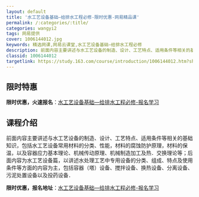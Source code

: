 ```yaml
---
layout: default
title: '水工艺设备基础—给排水工程必修-限时优惠-网易精品课'
permalink: /:categories/:title/
categories: wangyi2
tags: 网易提供
cover: 1006144012.jpg
keywords: 精选网课,网易云课堂,水工艺设备基础—给排水工程必修
description: 前面内容主要讲述与水工艺设备的制造、设计、工艺特点、适用条件等相关的基础知识，包括水工艺设备常用材料的分类、性能，材料的
classid: 1006144012
targetlink: https://study.163.com/course/introduction/1006144012.htm?share=1&shareId=1025206652&utm_campaign=share&utm_medium=iphoneShare&utm_source=&utm_u=1025206652
---
```


## 限时特惠

**限时优惠，火速报名**：[水工艺设备基础—给排水工程必修-报名学习](https://study.163.com/course/introduction/1006144012.htm?share=1&shareId=1025206652&utm_campaign=share&utm_medium=iphoneShare&utm_source=&utm_u=1025206652)

## 课程介绍

前面内容主要讲述与水工艺设备的制造、设计、工艺特点、适用条件等相关的基础知识，包括水工艺设备常用材料的分类、性能，材料的腐蚀防护原理，材料的保温，以及容器应力基本理论、机械传动原理、机械制造加工及热．交换理论等；后面内容为水工艺设备篇，以讲述水处理工艺中专用设备的分类、组成、特点及使用条件等方面的内容为主，包括容器（塔）设备、搅拌设备、换热设备、分离设备、污泥处置设备以及投药设备．

**限时优惠，报名地址**：[水工艺设备基础—给排水工程必修-报名学习](https://study.163.com/course/introduction/1006144012.htm?share=1&shareId=1025206652&utm_campaign=share&utm_medium=iphoneShare&utm_source=&utm_u=1025206652)

